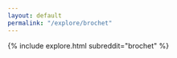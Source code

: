 ```yaml
---
layout: default
permalink: "/explore/brochet"
---
```


<link rel="stylesheet" type="text/css" href="/static/css/explore.css">
{% include explore.html subreddit="brochet" %}
